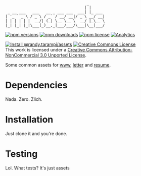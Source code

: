 ```
                                    _       
                                   | |      
 _ __ ___   ___   __ _ ___ ___  ___| |_ ___ 
| '_ ` _ \ / _ \ / _` / __/ __|/ _ \ __/ __|
| | | | | |  __/| (_| \__ \__ \  __/ |_\__ \
|_| |_| |_|\___(_)__,_|___/___/\___|\__|___/
```

[![npm versions](https://img.shields.io/npm/v/@randy.tarampi/assets.svg?style=flat-square)](https://www.npmjs.com/package/@randy.tarampi/assets) [![npm downloads](https://img.shields.io/npm/dt/@randy.tarampi/assets.svg?style=flat-square)](https://www.npmjs.com/package/@randy.tarampi/assets) [![npm license](https://img.shields.io/npm/l/@randy.tarampi/assets.svg?registry_uri=https%3A%2F%2Fregistry.npmjs.com&style=flat-square)](https://www.npmjs.com/package/@randy.tarampi/assets) [![Analytics](https://ga-beacon.appspot.com/UA-50921068-1/beacon/github/randytarampi/me/tree/master/packages/asset?flat&useReferrer)](https://github.com/igrigorik/ga-beacon)

[![Install @randy.tarampi/assets](https://nodeico.herokuapp.com/@randy.tarampi/assets.svg)](https://www.npmjs.com/package/@randy.tarampi/assets) <a rel="license" href="http://creativecommons.org/licenses/by-nc/3.0/"><img alt="Creative Commons License" style="border-width:0" src="https://i.creativecommons.org/l/by-nc/3.0/88x31.png" /></a><br />This work is licensed under a <a rel="license" href="http://creativecommons.org/licenses/by-nc/3.0/">Creative Commons Attribution-NonCommercial 3.0 Unported License</a>.

Some common assets for [www](../www), [letter](../letter) and [resume](../resume).

# Dependencies

Nada. Zero. Zlich.

# Installation

Just clone it and you're done.

# Testing

Lol. What tests? It's just assets
